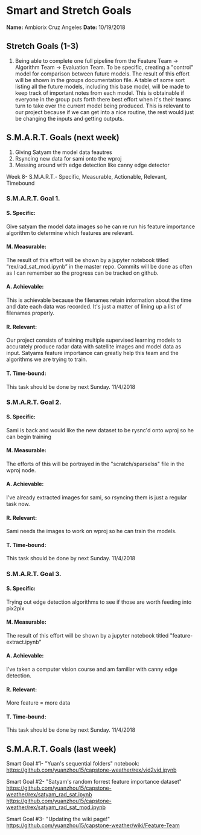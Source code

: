# Smart and Stretch Goals

**Name:** Ambiorix Cruz Angeles
**Date:** 10/19/2018

## Stretch Goals (1-3)

1. Being able to complete one full pipeline from the Feature Team -> Algorithm Team -> Evaluation Team. To be specific, creating a "control" model for comparison between future models. The result of this effort will be shown in the groups documentation file. A table of some sort listing all the future models, including this base model, will be made to keep track of important notes from each model. This is obtainable if everyone in the group puts forth there best effort when it's their teams turn to take over the current model being produced. This is relevant to our project because if we can get into a nice routine, the rest would just be changing the inputs and getting outputs.

## S.M.A.R.T. Goals (next week)

1. Giving Satyam the model data feautres
2. Rsyncing new data for sami onto the wproj
3. Messing around with edge detection like canny edge detector

Week 8- S.M.A.R.T.- Specific, Measurable, Actionable, Relevant, Timebound

### S.M.A.R.T. Goal 1.

#### S. Specific:
Give satyam the model data images so he can re run his feature importance algorithm to determine which features are relevant.

#### M. Measurable: 
The result of this effort will be shown by a jupyter notebook titled “rex/rad_sat_mod.ipynb” in the master repo. Commits will be done as often as I can remember so the progress can be tracked on github.

#### A. Achievable:
This is achievable because the filenames retain information about the time and date each data was recorded. It's just a matter of lining up a list of filenames properly.

#### R. Relevant:
Our project consists of training multiple supervised learning models to accurately produce radar data with satellite images and model data as input. Satyams feature importance can greatly help this team and the algorithms we are trying to train.

#### T. Time-bound:
This task should be done by next Sunday. 11/4/2018

### S.M.A.R.T. Goal 2.

#### S. Specific:
Sami is back and would like the new dataset to be rysnc'd onto wproj so he can begin training

#### M. Measurable:
The efforts of this will be portrayed in the "scratch/sparselss" file in the wproj node.

#### A. Achievable:
I've already extracted images for sami, so rsyncing them is just a regular task now.

#### R. Relevant:
Sami needs the images to work on wproj so he can train the models.

#### T. Time-bound:
This task should be done by next Sunday. 11/4/2018

### S.M.A.R.T. Goal 3.

#### S. Specific:
Trying out edge detection algorithms to see if those are worth feeding into pix2pix

#### M. Measurable:
The result of this effort will be shown by a jupyter notebook titled "feature-extract.ipynb"

#### A. Achievable:
I've taken a computer vision course and am familiar with canny edge detection.

#### R. Relevant:
More feature = more data

#### T. Time-bound:
This task should be done by next Sunday. 11/4/2018 

## S.M.A.R.T. Goals (last week)

Smart Goal #1- "Yuan's sequential folders" notebook: https://github.com/yuanzhou15/capstone-weather/rex/vid2vid.ipynb

Smart Goal #2- "Satyam's random forrest feature importance dataset" https://github.com/yuanzhou15/capstone-weather/rex/satyam_rad_sat.ipynb
https://github.com/yuanzhou15/capstone-weather/rex/satyam_rad_sat_mod.ipynb

Smart Goal #3- "Updating the wiki page!" https://github.com/yuanzhou15/capstone-weather/wiki/Feature-Team